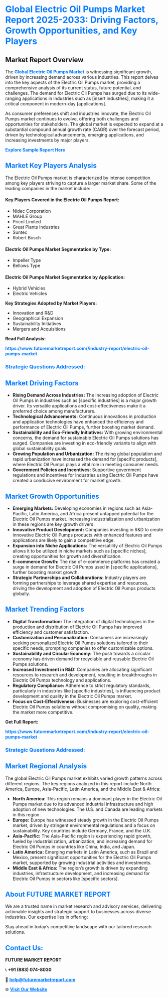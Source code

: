 <h1 style="color: #007BFF;">Global Electric Oil Pumps Market Report 2025-2033: Driving Factors, Growth Opportunities, and Key Players</h1>

<section id="overview">
<h2>Market Report Overview</h2>
<p>The <a href="https://www.futuremarketreport.com//industry-report/electric-oil-pumps-market" style="color: #007BFF; text-decoration: none;"><strong>Global Electric Oil Pumps Market</strong></a> is witnessing significant growth, driven by increasing demand across various industries. This report delves into the key aspects of the Electric Oil Pumps market, providing a comprehensive analysis of its current status, future potential, and challenges. The demand for Electric Oil Pumps has surged due to its wide-ranging applications in industries such as [insert industries], making it a critical component in modern-day [applications].</p>
<p>As consumer preferences shift and industries innovate, the Electric Oil Pumps market continues to evolve, offering both challenges and opportunities for stakeholders. The global market is expected to expand at a substantial compound annual growth rate (CAGR) over the forecast period, driven by technological advancements, emerging applications, and increasing investments by major players.</p>
</section>

<section id="overview">
<p><a href="https://www.futuremarketreport.com//request-sample/reportId=87225" style="color: #007BFF; text-decoration: none;"><strong>Explore Sample Report Here</strong></a></p>
</section>

<section id="key-players">
<h2 style="color: #007BFF;">Market Key Players Analysis</h2>
<p>The Electric Oil Pumps market is characterized by intense competition among key players striving to capture a larger market share. Some of the leading companies in the market include:</p>
<h4>Key Players Covered in the Electric Oil Pumps Report:</h4>
<ul><li>Nidec Corporation</li><li>MAHLE Group</li><li>Pricol Limited</li><li>Great Plants Industries</li><li>Suntec</li><li>Robert Bosch</li></ul>
<h4>Electric Oil Pumps Market Segmentation by Type:</h4>
<ul><li>Impeller Type</li><li>Bellows Type</li></ul>

<h4>Electric Oil Pumps Market Segmentation by Application:</h4>
<ul><li>Hybrid Vehicles</li><li>Electric Vehicles</li></ul>
<p><strong>Key Strategies Adopted by Market Players:</strong></p>
<ul>
<li>Innovation and R&D</li>
<li>Geographical Expansion</li>
<li>Sustainability Initiatives</li>
<li>Mergers and Acquisitions</li>
</ul>
</section>

<section>
<p><strong>Read Full Analysis: </strong></p><a href="https://www.futuremarketreport.com//industry-report/electric-oil-pumps-market" style="color: #007BFF; text-decoration: none;"><strong>https://www.futuremarketreport.com//industry-report/electric-oil-pumps-market</strong></a>
<h3 style="color: #007BFF;">Strategic Questions Addressed:</h3>
</section>

<section id="driving-factors">
<h2 style="color: #007BFF;">Market Driving Factors</h2>
<ul>
<li><strong>Rising Demand Across Industries:</strong> The increasing adoption of Electric Oil Pumps in industries such as [specific industries] is a major growth driver. Its versatile applications and cost-effectiveness make it a preferred choice among manufacturers.</li>
<li><strong>Technological Advancements:</strong> Continuous innovations in production and application technologies have enhanced the efficiency and performance of Electric Oil Pumps, further boosting market demand.</li>
<li><strong>Sustainability and Eco-Friendly Initiatives:</strong> With growing environmental concerns, the demand for sustainable Electric Oil Pumps solutions has surged. Companies are investing in eco-friendly variants to align with global sustainability goals.</li>
<li><strong>Growing Population and Urbanization:</strong> The rising global population and rapid urbanization have increased the demand for [specific products], where Electric Oil Pumps plays a vital role in meeting consumer needs.</li>
<li><strong>Government Policies and Incentives:</strong> Supportive government regulations and incentives for industries using Electric Oil Pumps have created a conducive environment for market growth.</li>
</ul>
</section>

<section id="growth-opportunities">
<h2 style="color: #007BFF;">Market Growth Opportunities</h2>
<ul>
<li><strong>Emerging Markets:</strong> Developing economies in regions such as Asia-Pacific, Latin America, and Africa present untapped potential for the Electric Oil Pumps market. Increasing industrialization and urbanization in these regions are key growth drivers.</li>
<li><strong>Innovative Product Development:</strong> Companies investing in R&D to create innovative Electric Oil Pumps products with enhanced features and applications are likely to gain a competitive edge.</li>
<li><strong>Expansion into Niche Applications:</strong> The versatility of Electric Oil Pumps allows it to be utilized in niche markets such as [specific niches], creating opportunities for growth and diversification.</li>
<li><strong>E-commerce Growth:</strong> The rise of e-commerce platforms has created a surge in demand for Electric Oil Pumps used in [specific applications], further boosting market growth.</li>
<li><strong>Strategic Partnerships and Collaborations:</strong> Industry players are forming partnerships to leverage shared expertise and resources, driving the development and adoption of Electric Oil Pumps products globally.</li>
</ul>
</section>

<section id="trending-factors">
<h2 style="color: #007BFF;">Market Trending Factors</h2>
<ul>
<li><strong>Digital Transformation:</strong> The integration of digital technologies in the production and distribution of Electric Oil Pumps has improved efficiency and customer satisfaction.</li>
<li><strong>Customization and Personalization:</strong> Consumers are increasingly seeking personalized Electric Oil Pumps solutions tailored to their specific needs, prompting companies to offer customizable options.</li>
<li><strong>Sustainability and Circular Economy:</strong> The push towards a circular economy has driven demand for recyclable and reusable Electric Oil Pumps solutions.</li>
<li><strong>Increased Investment in R&D:</strong> Companies are allocating significant resources to research and development, resulting in breakthroughs in Electric Oil Pumps technology and applications.</li>
<li><strong>Regulatory Compliance:</strong> Adherence to strict regulatory standards, particularly in industries like [specific industries], is influencing product development and quality in the Electric Oil Pumps market.</li>
<li><strong>Focus on Cost-Effectiveness:</strong> Businesses are exploring cost-efficient Electric Oil Pumps solutions without compromising on quality, making the market more competitive.</li>
</ul>
</section>

<section>
<p><strong>Get Full Report: </strong></p><a href="https://www.futuremarketreport.com//industry-report/electric-oil-pumps-market" style="color: #007BFF; text-decoration: none;"><strong>https://www.futuremarketreport.com//industry-report/electric-oil-pumps-market</strong></a>
<h3 style="color: #007BFF;">Strategic Questions Addressed:</h3>
</section>


<section id="regional-analysis">
<h2 style="color: #007BFF;">Market Regional Analysis</h2>
<p>The global Electric Oil Pumps market exhibits varied growth patterns across different regions. The key regions analyzed in this report include North America, Europe, Asia-Pacific, Latin America, and the Middle East & Africa:</p>
<ul>
<li><strong>North America:</strong> This region remains a dominant player in the Electric Oil Pumps market due to its advanced industrial infrastructure and high adoption of new technologies. The U.S. and Canada are leading markets in this region.</li>
<li><strong>Europe:</strong> Europe has witnessed steady growth in the Electric Oil Pumps market, driven by stringent environmental regulations and a focus on sustainability. Key countries include Germany, France, and the U.K.</li>
<li><strong>Asia-Pacific:</strong> The Asia-Pacific region is experiencing rapid growth, fueled by industrialization, urbanization, and increasing demand for Electric Oil Pumps in countries like China, India, and Japan.</li>
<li><strong>Latin America:</strong> Emerging markets in Latin America, such as Brazil and Mexico, present significant opportunities for the Electric Oil Pumps market, supported by growing industrial activities and investments.</li>
<li><strong>Middle East & Africa:</strong> The region’s growth is driven by expanding industries, infrastructure development, and increasing demand for Electric Oil Pumps in sectors like [specific sectors].</li>
</ul>
</section>

<footer>
<h2 style="color: #007BFF;">About FUTURE MARKET REPORT</h2>
<p>We are a trusted name in market research and advisory services, delivering actionable insights and strategic support to businesses across diverse industries. Our expertise lies in offering:</p>

<p>Stay ahead in today’s competitive landscape with our tailored research solutions.</p>

<h2 style="color: #007BFF;">Contact Us:</h2>
<p><strong>FUTURE MARKET REPORT</strong></p>
<p>📞 <strong>+91 (883) 074-8030</strong></p>
<p>📧 <strong><a href="mailto:help@futuremarketreport.com" style="color: #007BFF;">help@futuremarketreport.com</a></strong></p>
<p>🌐 <strong><a href="https://www.futuremarketreport.com/" style="color: #007BFF;">Visit Our Website</a></strong></p>
</footer>
